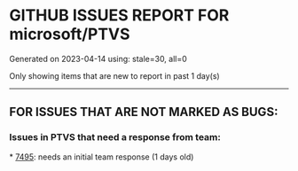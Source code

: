 
# GITHUB ISSUES REPORT FOR microsoft/PTVS


Generated on 2023-04-14 using: stale=30, all=0


Only showing items that are new to report in past 1 day(s)


---

## FOR ISSUES THAT ARE NOT MARKED AS BUGS:


### Issues in PTVS that need a response from team:


\* [7495](https://github.com/microsoft/PTVS/issues/7495 "Failed to drop down the list on the .vsp file."): needs an initial team response (1 days old)
